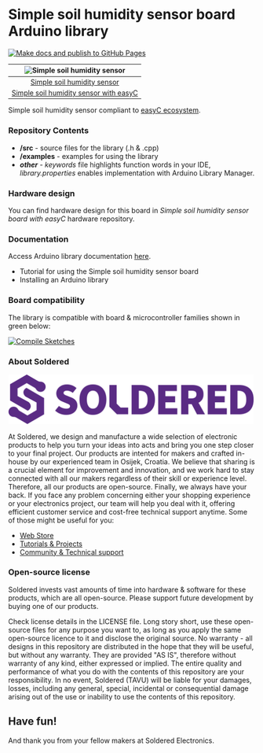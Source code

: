 # Simple soil humidity sensor board Arduino library

[![Make docs and publish to GitHub Pages](https://github.com/SolderedElectronics/Soldered-Simple-Soil-Humidity-Sensor-Arduino-Library/actions/workflows/make_docs.yml/badge.svg?branch=dev)](https://github.com/SolderedElectronics/Soldered-Simple-Soil-Humidity-Sensor-Arduino-Library/actions/workflows/make_docs.yml)

| ![Simple soil humidity sensor](https://upload.wikimedia.org/wikipedia/commons/8/8f/Example_image.svg)    |
| :---------------------------------------------------------------------------------------------:          |
| [Simple soil humidity sensor](https://www.solde.red/333045)                                              |
| [Simple soil humidity sensor with easyC](https://www.solde.red/333040)                                   |

Simple soil humidity sensor compliant to [easyC ecosystem](https://www.soldered.com/en/easyC). 

### Repository Contents
- **/src** - source files for the library (.h & .cpp)
- **/examples** - examples for using the library
- ***other*** - *keywords* file highlights function words in your IDE, *library.properties* enables implementation with Arduino Library Manager.

### Hardware design
You can find hardware design for this board in *Simple soil humidity sensor board with easyC* hardware repository.

### Documentation

Access Arduino library documentation [here](https://solderedelectronics.github.io/Soldered-Simple-Soil-Humidity-Sensor-Arduino-Library/).

- Tutorial for using the Simple soil humidity sensor board
- Installing an Arduino library

### Board compatibility

The library is compatible with board & microcontroller families shown in green below: 

[![Compile Sketches](http://github-actions.40ants.com/SolderedElectronics/Soldered-Simple-Soil-Humidity-Sensor-Arduino-Library/matrix.svg?branch=dev&only=Compile%20Sketches)](https://github.com/SolderedElectronics/Soldered-Simple-Soil-Humidity-Sensor-Arduino-Library/actions/workflows/compile_test.yml)


### About Soldered
<img src="https://raw.githubusercontent.com/SolderedElectronics/Soldered-Generic-Arduino-Library/dev/extras/Soldered-logo-color.png" alt="soldered-logo" width="500"/>

At Soldered, we design and manufacture a wide selection of electronic products to help you turn your ideas into acts and bring you one step closer to your final project. Our products are intented for makers and crafted in-house by our experienced team in Osijek, Croatia. We believe that sharing is a crucial element for improvement and innovation, and we work hard to stay connected with all our makers regardless of their skill or experience level. Therefore, all our products are open-source. Finally, we always have your back. If you face any problem concerning either your shopping experience or your electronics project, our team will help you deal with it, offering efficient customer service and cost-free technical support anytime. Some of those might be useful for you:

- [Web Store](https://www.soldered.com/shop)
- [Tutorials & Projects](https://soldered.com/learn)
- [Community & Technical support](https://soldered.com/community)


### Open-source license
Soldered invests vast amounts of time into hardware & software for these products, which are all open-source. Please support future development by buying one of our products. 

Check license details in the LICENSE file. Long story short, use these open-source files for any purpose you want to, as long as you apply the same open-source licence to it and disclose the original source. No warranty - all designs in this repository are distributed in the hope that they will be useful, but without any warranty. They are provided "AS IS", therefore without warranty of any kind, either expressed or implied. The entire quality and performance of what you do with the contents of this repository are your responsibility. In no event, Soldered (TAVU) will be liable for your damages, losses, including any general, special, incidental or consequential damage arising out of the use or inability to use the contents of this repository. 

## Have fun! 
And thank you from your fellow makers at Soldered Electronics.
